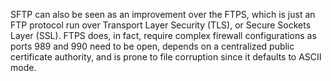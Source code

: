SFTP can also be seen as an improvement over the FTPS, which is just an FTP protocol run over Transport Layer Security (TLS), or Secure Sockets Layer (SSL). FTPS does, in fact, require complex firewall configurations as ports 989 and 990 need to be open, depends on a centralized public certificate authority, and is prone to file corruption since it defaults to ASCII mode.
